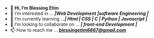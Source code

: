 - 👋 **Hi, I’m Blessing Etim**
- 👀 I’m interested in ... ***|Web Development |software Engineering |***
- 🌱 I’m currently learning ..***.| Html | CSS | C | Python | Javascript |***
- 💞️ I’m looking to collaborate on ... ***| front-end Development |***
- 📫 How to reach me ... ***blessingetim6667@gmail.com***
 
<!---
Blessedb1/Blessedb1 is a ✨ special ✨ repository because its `README.md` (this file) appears on your GitHub profile.
You can click the Preview link to take a look at your changes.
--->
